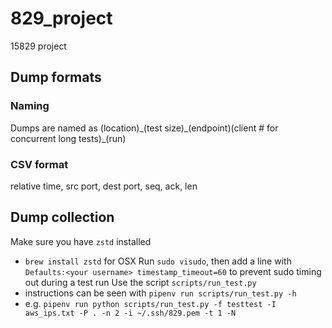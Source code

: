 # 829_project
15829 project

## Dump formats
### Naming
Dumps are named as (location)\_(test size)\_(endpoint)(client # for concurrent long tests)\_(run)

### CSV format
relative time, src port, dest port, seq, ack, len

## Dump collection
Make sure you have `zstd` installed
 - `brew install zstd` for OSX
Run `sudo visudo`, then add a line with `Defaults:<your username> timestamp_timeout=60` to prevent sudo timing out during a test run
Use the script `scripts/run_test.py`
 - instructions can be seen with `pipenv run scripts/run_test.py -h`
 - e.g. `pipenv run python scripts/run_test.py -f testtest -I aws_ips.txt -P . -n 2 -i ~/.ssh/829.pem -t 1 -N`
